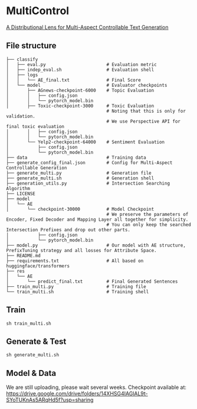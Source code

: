 # MultiControl
[A Distributional Lens for Multi-Aspect Controllable Text Generation](https://arxiv.org/pdf/2210.02889.pdf)


## File structure
```
├── classify
│   ├── eval.py                       # Evaluation metric
│   ├── indep_eval.sh                 # Evaluation shell
│   ├── logs
│   │   └── AE_final.txt              # Final Score
│   └── model                         # Evaluator checkpoints
│       ├── AGnews-checkpoint-6000    # Topic Evaluation
│       │   ├── config.json
│       │   └── pytorch_model.bin
│       ├── Toxic-checkpoint-3000     # Toxic Evaluation
                                      # Noting that this is only for validation. 
                                      # We use Perspective API for final toxic evaluation
│       │   ├── config.json           
│       │   └── pytorch_model.bin
│       └── Yelp2-checkpoint-64000    # Sentiment Evaluation
│           ├── config.json
│           └── pytorch_model.bin
├── data                              # Training data
├── generate_config_final.json        # Config for Multi-Aspect Controllable Generation
├── generate_multi.py                 # Generation file
├── generate_multi.sh                 # Generation shell
├── generation_utils.py               # Intersection Searching Algorithm
├── LICENSE
├── model
│   └── AE
│       └── checkpoint-30000          # Model Checkpoint
                                      # We preserve the parameters of Encoder, Fixed Decoder and Mapping Layer all together for simplicity.
                                      # You can only keep the searched Intersection Prefixes and drop out other parts.
│           ├── config.json
│           └── pytorch_model.bin
├── model.py                          # Our model with AE structure, PrefixTuning strategy and all losses for Attribute Space.
├── README.md
├── requirements.txt                  # All based on huggingface/transformers
├── res
│   └── AE
│       └── predict_final.txt         # Final Generated Sentences
├── train_multi.py                    # Training file
└── train_multi.sh                    # Training shell
```

## Train
```
sh train_multi.sh
```
## Generate & Test
```
sh generate_multi.sh
```

## Model & Data
We are still uploading, please wait several weeks.
Checkpoint available at:
https://drive.google.com/drive/folders/14XHSG4IAGlAL9t-SYoTUKnAs5ARqHd5f?usp=sharing
